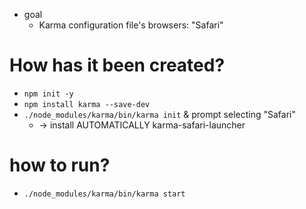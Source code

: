* goal
  * Karma configuration file's browsers: "Safari"

# How has it been created?
* `npm init -y`
* `npm install karma --save-dev`
* `./node_modules/karma/bin/karma init` & prompt selecting "Safari"
  * -> install AUTOMATICALLY karma-safari-launcher

# how to run?
* `./node_modules/karma/bin/karma start`
